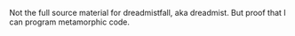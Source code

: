 Not the full source material for dreadmistfall, aka dreadmist.
But proof that I can program metamorphic code.
